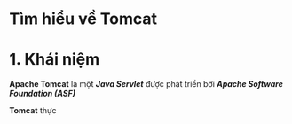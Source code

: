 # Tìm hiểu về Tomcat

# 1. Khái niệm

**Apache Tomcat** là một ***Java Servlet*** được phát triển bởi ***Apache Software Foundation (ASF)***

**Tomcat** thực 
